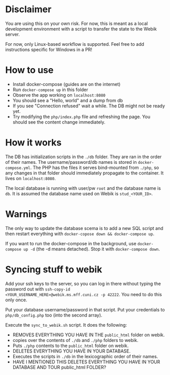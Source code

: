 # Disclaimer
You are using this on your own risk. For now, this is meant as a local development environment with a script to transfer the state to the Webik server. 

For now, only Linux-based workflow is supported. Feel free to add instructions specific for Windows in a PR!

# How to use
- Install docker-compose (guides are on the internet)
- Run `docker-compose up` in this folder
- Observe the app working on `localhost:8080`
- You should see a "Hello, world" and a dump from db
- If you see "Connection refused" wait a while. The DB might not be ready yet.
- Try modifying the `php/index.php` file and refreshing the page. You should see the content change immediately.

# How it works
The DB has initialization scripts in the `./db` folder. They are ran in the order of their names. The username/password/db names is stored in `docker-compose.yml`. The PHP has the files it serves bind-mounted from `./php`, so any changes in that folder should immediately propagate to the container. It lives on `localhost:8080`.

The local database is running with user/pw `root` and the database name is `db`. It is assumed the database name used on Webik is `stud_<YOUR_ID>`.

# Warnings
The only way to update the database scema is to add a new SQL script and then restart everything with `docker-copose down && docker-compose up`. 

If you want to run the docker-compose in the background, use `docker-compose up -d` (the -d means detached). Stop it with `docker-compose down`.

# Syncing stuff to webik
Add your ssh keys to the server, so you can log in there without typing the password out with `ssh-copy-id <YOUR_USERNAME_HERE>@webik.ms.mff.cuni.cz -p 42222`. You need to do this only once.

Put your database username/password in that script. Put your credentials to `php/db_config.php` too (into the second array). 

Execute the `sync_to_webik.sh` script. It does the following:
- REMOVES EVERYTHING YOU HAVE IN THE `public_html` folder on webik.
- copies over the contents of `./db` and `./php` folders to webik.
- Puts `./php` contents to the `public_html` folder on webik.
- DELETES EVERYTHING YOU HAVE IN YOUR DATABASE. 
- Executes the scripts in `./db` in the lexicographic order of their names.
- HAVE I MENTIONED THIS DELETES EVERYTHING YOU HAVE IN YOUR DATABASE AND TOUR public_html FOLDER?